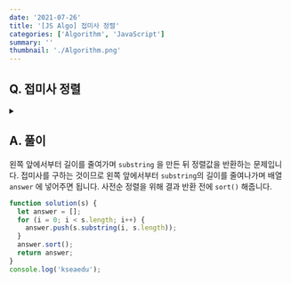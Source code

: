 ```yaml
---
date: '2021-07-26'
title: '[JS Algo] 접미사 정렬'
categories: ['Algorithm', 'JavaScript']
summary: ''
thumbnail: './Algorithm.png'
---
```


## Q. 접미사 정렬

<details>
<summary></summary>
<div markdown="1">

문자열 `s` 가 주어지면 `s` 문자열의 모든 접미사를 구하고, 사전순으로 출력하는 프로그램을 작성하세요.

</div>
</details>

## A. 풀이

왼쪽 앞에서부터 길이를 줄여가며 `substring` 을 만든 뒤 정렬값을 반환하는 문제입니다.
접미사를 구하는 것이므로 왼쪽 앞에서부터 `substring`의 길이를 줄여나가며 배열 `answer` 에 넣어주면 됩니다. 사전순 정렬을 위해 결과 반환 전에 `sort()` 해줍니다.

```javascript
function solution(s) {
  let answer = [];
  for (i = 0; i < s.length; i++) {
    answer.push(s.substring(i, s.length));
  }
  answer.sort();
  return answer;
}
console.log('kseaedu');
```
